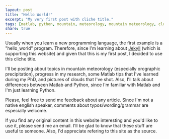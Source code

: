 ```yaml
---
layout: post
title: "Hello World!"
excerpt: "My very first post with cliche title."
tags: [matlab, python, mountain, meteorology, mountain meteorology, clouds]
share: true
---
```


Usually when you learn a new programming language, the first example is a "hello_world" program. Therefore, since I'm learning about [Jekyll](http://jekyllrb.com) (which is supporting this website) and given that this is my first post, I decided to use this cliche title.

I'll be posting about topics in mountain meteorology (especially orographic precipitation), progress in my research, some Matlab tips that I've learned during my PhD, and pictures of clouds that I've shot. Also, I'll talk about differences between Matlab and Python, since I'm familiar with Matlab and I'm just learning Python.

Please, feel free to send me feedback about any article. Since I'm not a native english speaker, comments about typos/wording/grammar are especially welcome.

If you find any original content in this website interesting and you'd like to use it, please send me an email. I'll be glad to know that these stuff are useful to someone. Also, I'd appreciate refering to this site as the source.



